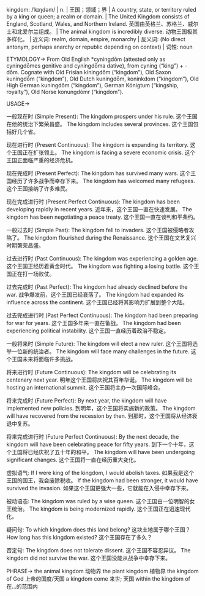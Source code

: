 kingdom: /ˈkɪŋdəm/ | n. | 王国；领域；界 | A country, state, or territory ruled by a king or queen; a realm or domain. |  The United Kingdom consists of England, Scotland, Wales, and Northern Ireland. 英国由英格兰、苏格兰、威尔士和北爱尔兰组成。 | The animal kingdom is incredibly diverse. 动物王国极其多样化。 | 近义词: realm, domain, empire, monarchy | 反义词:  (No direct antonym, perhaps anarchy or republic depending on context) | 词性: noun


ETYMOLOGY->
From Old English *cyningdōm (attested only as cyningdōmes genitive and cyningdōma dative), from cyning (“king”) +‎ -dōm. Cognate with Old Frisian kiningdōm (“kingdom”), Old Saxon kuningdōm (“kingdom”), Old Dutch kuningdōm, koninkdom (“kingdom”), Old High German kuningdōm (“kingdom”), German Königtum (“kingship, royalty”), Old Norse konungdómr (“kingdom”).


USAGE->

一般现在时 (Simple Present):
The kingdom prospers under his rule.  这个王国在他的统治下繁荣昌盛。
The kingdom includes several provinces. 这个王国包括好几个省。

现在进行时 (Present Continuous):
The kingdom is expanding its territory.  这个王国正在扩张领土。
The kingdom is facing a severe economic crisis.  这个王国正面临严重的经济危机。

现在完成时 (Present Perfect):
The kingdom has survived many wars.  这个王国经历了许多战争而幸存下来。
The kingdom has welcomed many refugees.  这个王国接纳了许多难民。

现在完成进行时 (Present Perfect Continuous):
The kingdom has been developing rapidly in recent years.  近年来，这个王国一直在快速发展。
The kingdom has been negotiating a peace treaty.  这个王国一直在谈判和平条约。


一般过去时 (Simple Past):
The kingdom fell to invaders.  这个王国被侵略者攻陷了。
The kingdom flourished during the Renaissance.  这个王国在文艺复兴时期繁荣昌盛。

过去进行时 (Past Continuous):
The kingdom was experiencing a golden age.  这个王国正经历着黄金时代。
The kingdom was fighting a losing battle.  这个王国正在打一场败仗。

过去完成时 (Past Perfect):
The kingdom had already declined before the war.  战争爆发前，这个王国已经衰落了。
The kingdom had expanded its influence across the continent.  这个王国已经将其影响力扩展到整个大陆。


过去完成进行时 (Past Perfect Continuous):
The kingdom had been preparing for war for years.  这个王国多年来一直在备战。
The kingdom had been experiencing political instability.  这个王国一直经历着政治不稳定。


一般将来时 (Simple Future):
The kingdom will elect a new ruler.  这个王国将选举一位新的统治者。
The kingdom will face many challenges in the future.  这个王国未来将面临许多挑战。


将来进行时 (Future Continuous):
The kingdom will be celebrating its centenary next year.  明年这个王国将庆祝其百年华诞。
The kingdom will be hosting an international summit.  这个王国将主办一次国际峰会。

将来完成时 (Future Perfect):
By next year, the kingdom will have implemented new policies.  到明年，这个王国将实施新的政策。
The kingdom will have recovered from the recession by then.  到那时，这个王国将从经济衰退中复苏。


将来完成进行时 (Future Perfect Continuous):
By the next decade, the kingdom will have been celebrating peace for fifty years.  到下一个十年，这个王国将已经庆祝了五十年的和平。
The kingdom will have been undergoing significant changes. 这个王国将一直在经历重大变化。



虚拟语气:
If I were king of the kingdom, I would abolish taxes. 如果我是这个王国的国王，我会废除税收。
If the kingdom had been stronger, it would have survived the invasion. 如果这个王国更强大一些，它就能在入侵中幸存下来。

被动语态:
The kingdom was ruled by a wise queen.  这个王国由一位明智的女王统治。
The kingdom is being modernized rapidly.  这个王国正在迅速现代化。

疑问句:
To which kingdom does this land belong?  这块土地属于哪个王国？
How long has this kingdom existed?  这个王国存在了多久？


否定句:
The kingdom does not tolerate dissent.  这个王国不容忍异议。
The kingdom did not survive the war.  这个王国没能从战争中幸存下来。



PHRASE->
the animal kingdom 动物界
the plant kingdom 植物界
the kingdom of God 上帝的国度/天国
a kingdom come  来世; 天国
within the kingdom of  在...的范围内
